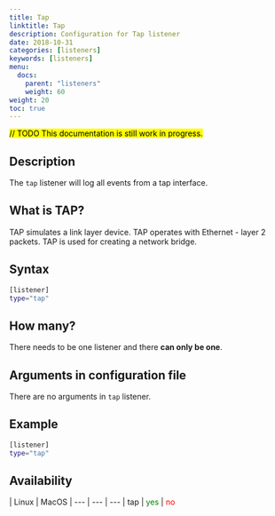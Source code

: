 ```yaml
---
title: Tap
linktitle: Tap 
description: Configuration for Tap listener
date: 2018-10-31
categories: [listeners]
keywords: [listeners]
menu:
  docs:
    parent: "listeners"
    weight: 60
weight: 20
toc: true
---
```

<mark>// TODO This documentation is still work in progress.</mark>

## Description

The `tap` listener will log all events from a tap interface.

## What is TAP?

TAP simulates a link layer device. TAP operates with Ethernet - layer 2 packets. TAP is used for creating a network bridge.

## Syntax

```bash
[listener]
type="tap"
```

## How many?

There needs to be one listener and there **can only be one**.  

## Arguments in configuration file

There are no arguments in `tap` listener.

## Example

```bash
[listener]
type="tap"
```

## Availability

 | Linux | MacOS |
--- | --- | --- |
tap | <span style="color:green">yes</span> | <span style="color:red">no</span>
